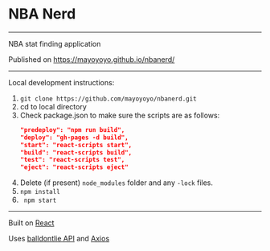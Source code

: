 # NBA Nerd

---

NBA stat finding application

Published on https://mayoyoyo.github.io/nbanerd/

---

Local development instructions:

1. ``` git clone https://github.com/mayoyoyo/nbanerd.git ```
2. cd to local directory
3. Check package.json to make sure the scripts are as follows:
    ```json
    "predeploy": "npm run build",
    "deploy": "gh-pages -d build",
    "start": "react-scripts start",
    "build": "react-scripts build",
    "test": "react-scripts test",
    "eject": "react-scripts eject"
    ```
4. Delete (if present) ```node_modules``` folder and any ```-lock``` files.
5. ```npm install```
6. ``` npm start```

---

Built on [React](https://reactjs.org/)

Uses [balldontlie API](https://www.balldontlie.io/) and [Axios](https://github.com/axios/axios)
